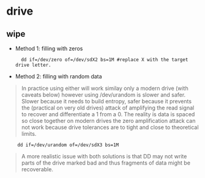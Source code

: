 # drive

## wipe

* Method 1: filling with zeros

        dd if=/dev/zero of=/dev/sdX2 bs=1M #replace X with the target drive letter.

* Method 2: filling with random data

> In practice using either will work similay only a modern drive (with caveats below) however using /dev/urandom is slower and safer. Slower because it needs to build entropy, safer because it prevents the (practical on very old drives) attack of amplifying the read signal to recover and differentiate a 1 from a 0. The reality is data is spaced so close together on modern drives the zero amplification attack can not work because drive tolerances are to tight and close to theoretical limits.

        dd if=/dev/urandom of=/dev/sdX3 bs=1M

> A more realistic issue with both solutions is that DD may not write parts of the drive marked bad and thus fragments of data might be recoverable.
